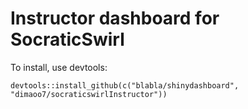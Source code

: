# Instructor dashboard for SocraticSwirl

To install, use devtools:

    devtools::install_github(c("blabla/shinydashboard", "dimaoo7/socraticswirlInstructor"))

